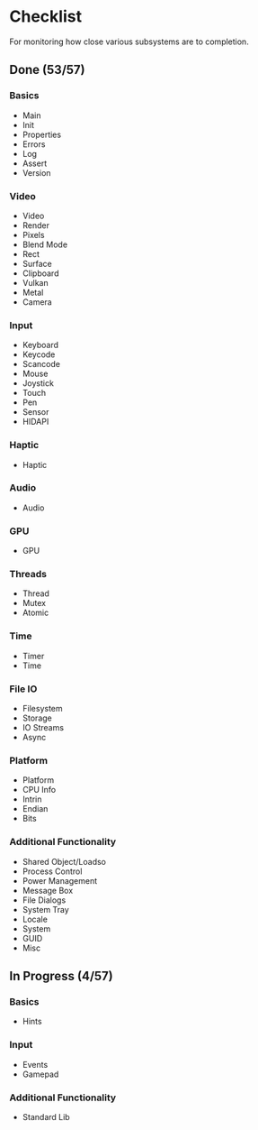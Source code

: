 # Checklist
For monitoring how close various subsystems are to completion.

## Done (53/57)

### Basics
* Main
* Init
* Properties
* Errors
* Log
* Assert
* Version

### Video
* Video
* Render
* Pixels
* Blend Mode
* Rect
* Surface
* Clipboard
* Vulkan
* Metal
* Camera

### Input
* Keyboard
* Keycode
* Scancode
* Mouse
* Joystick
* Touch
* Pen
* Sensor
* HIDAPI

### Haptic
* Haptic

### Audio
* Audio

### GPU
* GPU

### Threads
* Thread
* Mutex
* Atomic

### Time
* Timer
* Time

### File IO
* Filesystem
* Storage
* IO Streams
* Async

### Platform
* Platform
* CPU Info
* Intrin
* Endian
* Bits

### Additional Functionality
* Shared Object/Loadso
* Process Control
* Power Management
* Message Box
* File Dialogs
* System Tray
* Locale
* System
* GUID
* Misc

## In Progress (4/57)

### Basics
* Hints

### Input
* Events
* Gamepad

### Additional Functionality
* Standard Lib
